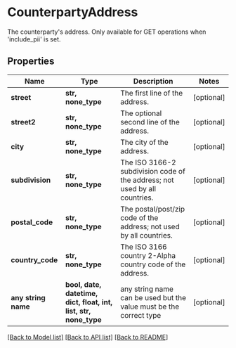 # CounterpartyAddress

The counterparty's address. Only available for GET operations when 'include_pii' is set.

## Properties
Name | Type | Description | Notes
------------ | ------------- | ------------- | -------------
**street** | **str, none_type** | The first line of the address. | [optional] 
**street2** | **str, none_type** | The optional second line of the address. | [optional] 
**city** | **str, none_type** | The city of the address. | [optional] 
**subdivision** | **str, none_type** | The ISO 3166-2 subdivision code of the address; not used by all countries. | [optional] 
**postal_code** | **str, none_type** | The postal/post/zip code of the address; not used by all countries. | [optional] 
**country_code** | **str, none_type** | The ISO 3166 country 2-Alpha country code of the address. | [optional] 
**any string name** | **bool, date, datetime, dict, float, int, list, str, none_type** | any string name can be used but the value must be the correct type | [optional]

[[Back to Model list]](../README.md#documentation-for-models) [[Back to API list]](../README.md#documentation-for-api-endpoints) [[Back to README]](../README.md)


